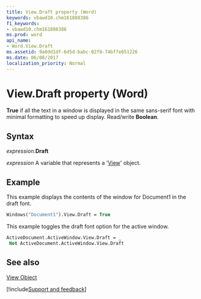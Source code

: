 ```yaml
---
title: View.Draft property (Word)
keywords: vbawd10.chm161808386
f1_keywords:
- vbawd10.chm161808386
ms.prod: word
api_name:
- Word.View.Draft
ms.assetid: 9a0dd1df-6d5d-babc-02f8-74bf7e651226
ms.date: 06/08/2017
localization_priority: Normal
---
```



# View.Draft property (Word)

 **True** if all the text in a window is displayed in the same sans-serif font with minimal formatting to speed up display. Read/write **Boolean**.


## Syntax

_expression_.**Draft**

 _expression_ A variable that represents a '[View](Word.View.md)' object.


## Example

This example displays the contents of the window for Document1 in the draft font.


```vb
Windows("Document1").View.Draft = True
```

This example toggles the draft font option for the active window.




```vb
ActiveDocument.ActiveWindow.View.Draft = _ 
 Not ActiveDocument.ActiveWindow.View.Draft
```


## See also


[View Object](Word.View.md)

[!include[Support and feedback](~/includes/feedback-boilerplate.md)]